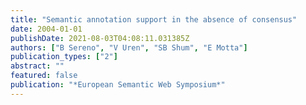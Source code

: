 ```yaml
---
title: "Semantic annotation support in the absence of consensus"
date: 2004-01-01
publishDate: 2021-08-03T04:08:11.031385Z
authors: ["B Sereno", "V Uren", "SB Shum", "E Motta"]
publication_types: ["2"]
abstract: ""
featured: false
publication: "*European Semantic Web Symposium*"
---
```


